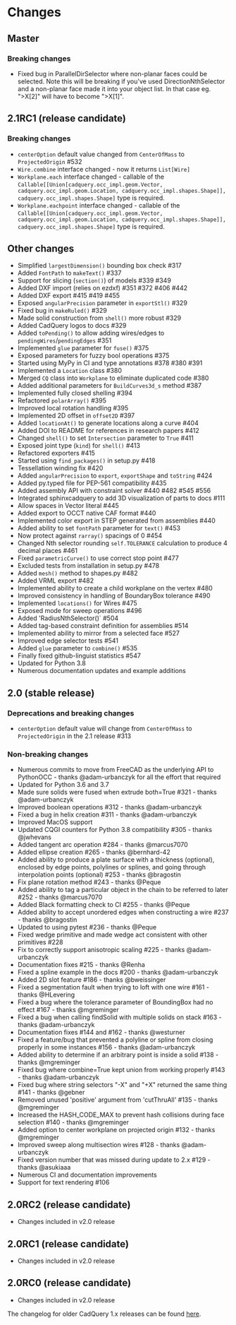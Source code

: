 Changes
=======

Master
------
   ### Breaking changes
   * Fixed bug in ParallelDirSelector where non-planar faces could be selected. Note this will be breaking if you've used DirectionNthSelector and a non-planar face made it into your object list. In that case eg. ">X[2]" will have to become ">X[1]".

2.1RC1 (release candidate)
------
   ### Breaking changes
   * `centerOption` default value changed from `CenterOfMass` to `ProjectedOrigin` #532
   * `Wire.combine` interface changed - now it returns `List[Wire]`
   * `Workplane.each` interface changed - callable of the `Callable[[Union[cadquery.occ_impl.geom.Vector, cadquery.occ_impl.geom.Location, cadquery.occ_impl.shapes.Shape]], cadquery.occ_impl.shapes.Shape]` type is required.
   * `Workplane.eachpoint` interface changed - callable of the `Callable[[Union[cadquery.occ_impl.geom.Vector, cadquery.occ_impl.geom.Location, cadquery.occ_impl.shapes.Shape]], cadquery.occ_impl.shapes.Shape]` type is required.

   ## Other changes

   * Simplified `largestDimension()` bounding box check #317
   * Added `FontPath` to `makeText()` #337
   * Support for slicing (`section()`) of models #339 #349
   * Added DXF import (relies on ezdxf) #351 #372 #406 #442
   * Added DXF export #415 #419 #455
   * Exposed `angularPrecision` parameter in `exportStl()` #329
   * Fixed bug in `makeRuled()` #329
   * Made solid construction from `shell()` more robust #329
   * Added CadQuery logos to docs #329
   * Added `toPending()` to allow adding wires/edges to `pendingWires`/`pendingEdges` #351
   * Implemented `glue` parameter for `fuse()` #375
   * Exposed parameters for fuzzy bool operations #375
   * Started using MyPy in CI and type annotations #378 #380 #391
   * Implemented a `Location` class #380
   * Merged `CQ` class into `Workplane` to eliminate duplicated code #380
   * Added additional parameters for `BuildCurves3d_s` method #387
   * Implemented fully closed shelling #394
   * Refactored `polarArray()` #395
   * Improved local rotation handling #395
   * Implemented 2D offset in `offset2D` #397
   * Added `locationAt()` to generate locations along a curve #404
   * Added DOI to README for references in research papers #412
   * Changed `shell()` to set `Intersection` parameter to `True` #411
   * Exposed joint type (`kind`) for `shell()` #413
   * Refactored exporters #415
   * Started using `find_packages()` in setup.py #418
   * Tessellation winding fix #420
   * Added `angularPrecision` to `export`, `exportShape` and `toString` #424
   * Added py.typed file for PEP-561 compatibility #435
   * Added assembly API with constraint solver #440 #482 #545 #556
   * Integrated sphinxcadquery to add 3D visualization of parts to docs #111
   * Allow spaces in Vector literal #445
   * Added export to OCCT native CAF format #440
   * Implemented color export in STEP generated from assemblies #440
   * Added ability to set `fontPath` parameter for `text()` #453
   * Now protect against `rarray()` spacings of 0 #454
   * Changed Nth selector rounding `self.TOLERANCE` calculation to produce 4 decimal places #461
   * Fixed `parametricCurve()` to use correct stop point #477
   * Excluded tests from installation in setup.py #478
   * Added `mesh()` method to shapes.py #482
   * Added VRML export #482
   * Implemented ability to create a child workplane on the vertex #480
   * Improved consistency in handling of BoundaryBox tolerance #490
   * Implemented `locations()` for Wires #475
   * Exposed mode for sweep operations #496
   * Added 'RadiusNthSelector()` #504
   * Added tag-based constraint definition for assemblies #514
   * Implemented ability to mirror from a selected face #527
   * Improved edge selector tests #541
   * Added `glue` parameter to `combine()` #535
   * Finally fixed github-linguist statistics #547
   * Updated for Python 3.8
   * Numerous documentation updates and example additions

2.0 (stable release)
------

### Deprecations and breaking changes
   * `centerOption` default value will change from `CenterOfMass` to `ProjectedOrigin` in the 2.1 release #313

### Non-breaking changes

   * Numerous commits to move from FreeCAD as the underlying API to PythonOCC - thanks @adam-urbanczyk for all the effort that required
   * Updated for Python 3.6 and 3.7
   * Made sure solids were fused when extrude both=True #321 - thanks @adam-urbanczyk
   * Improved boolean operations #312 - thanks @adam-urbanczyk
   * Fixed a bug in helix creation #311 - thanks @adam-urbanczyk
   * Improved MacOS support
   * Updated CQGI counters for Python 3.8 compatibility #305 - thanks @jwhevans
   * Added tangent arc operation #284 - thanks @marcus7070
   * Added ellipse creation #265 - thanks @bernhard-42
   * Added ability to produce a plate surface with a thickness (optional), enclosed by edge points, polylines or splines, and going through interpolation points (optional) #253 - thanks @bragostin
   * Fix plane rotation method #243 - thanks @Peque
   * Added ability to tag a particular object in the chain to be referred to later #252 - thanks @marcus7070
   * Added Black formatting check to CI #255 - thanks @Peque
   * Added ability to accept unordered edges when constructing a wire #237 - thanks @bragostin
   * Updated to using pytest #236 - thanks @Peque
   * Fixed wedge primitive and made wedge act consistent with other primitives #228
   * Fix to correctly support anisotropic scaling #225 - thanks @adam-urbanczyk
   * Documentation fixes #215 - thanks @Renha
   * Fixed a spline example in the docs #200 - thanks @adam-urbanczyk
   * Added 2D slot feature #186 - thanks @bweissinger
   * Fixed a segmentation fault when trying to loft with one wire #161 - thanks @HLevering
   * Fixed a bug where the tolerance parameter of BoundingBox had no effect #167 - thanks @mgreminger
   * Fixed a bug when calling findSolid with multiple solids on stack #163 - thanks @adam-urbanczyk
   * Documentation fixes #144 and #162 - thanks @westurner
   * Fixed a feature/bug that prevented a polyline or spline from closing properly in some instances #156 - thanks @adam-urbanczyk
   * Added ability to determine if an arbitrary point is inside a solid #138 - thanks @mgreminger
   * Fixed bug where combine=True kept union from working properly #143 - thanks @adam-urbanczyk
   * Fixed bug where string selectors "-X" and "+X" returned the same thing #141 - thanks @gebner
   * Removed unused 'positive' argument from 'cutThruAll' #135 - thanks @mgreminger
   * Increased the HASH_CODE_MAX to prevent hash collisions during face selection #140 - thanks @mgreminger
   * Added option to center workplane on projected origin #132 - thanks @mgreminger
   * Improved sweep along multisection wires #128 - thanks @adam-urbanczyk
   * Fixed version number that was missed during update to 2.x #129 - thanks @asukiaaa
   * Numerous CI and documentation improvements
   * Support for text rendering #106

2.0RC2 (release candidate)
------
   * Changes included in v2.0 release

2.0RC1 (release candidate)
------
   * Changes included in v2.0 release

2.0RC0 (release candidate)
------
   * Changes included in v2.0 release

The changelog for older CadQuery 1.x releases can be found [here](https://github.com/dcowden/cadquery/blob/master/changes.md).
